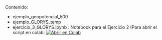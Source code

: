 Contenido:

- ejemplo_geopotencial_500
- ejemplo_GLORYS_temp
- ejercicio_3_GLORYS.ipynb : Notebook para el Ejercicio 2 (Para abrir el script en colab: [![Abrir en Colab](https://colab.research.google.com/assets/colab-badge.svg)](https://colab.research.google.com/github/fbecker23/TP-Oceano---Circulacion-General/blob/main/ejercicios/ejercicio-3/ejercicio_3_GLORYS.ipynb)
